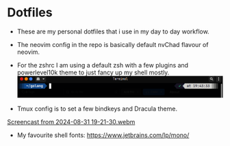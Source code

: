 # Dotfiles

* These are my personal dotfiles that i use in my day to day workflow.
* The neovim config in the repo is basically default nvChad flavour of neovim.
* For the zshrc I am using a default zsh with a few plugins and powerlevel10k theme to just fancy up my shell mostly.
![zshrc](https://raw.githubusercontent.com/depgod/dotfiles/main/zsh/ss990.png?token=GHSAT0AAAAAACWHUUCLWI464B6YFQPAAQE2ZWTFNQQ)

* Tmux config is to set a few bindkeys and Dracula theme.

[Screencast from 2024-08-31 19-21-30.webm](https://github.com/user-attachments/assets/9d7a9d13-3964-4e59-af63-6e6d51d1ad96)

* My favourite shell fonts:
    https://www.jetbrains.com/lp/mono/
